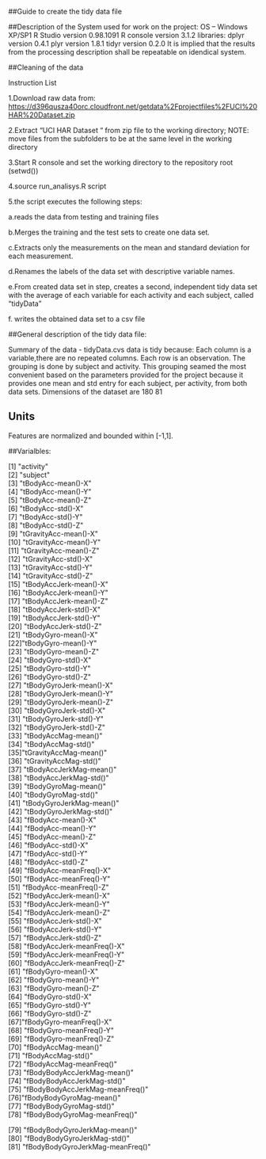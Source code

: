 ##Guide to create the tidy data file

##Description of the System used for work on the project:
OS – Windows XP/SP1
R Studio version 0.98.1091
R console version 3.1.2
libraries:
dplyr version 0.4.1
plyr version 1.8.1
tidyr version 0.2.0
It is implied that the results from the processing description shall be repeatable on idendical system.

##Cleaning of the data

Instruction List

1.Download raw data from:
https://d396qusza40orc.cloudfront.net/getdata%2Fprojectfiles%2FUCI%20HAR%20Dataset.zip 

2.Extract “UCI HAR Dataset “ from zip file to the working directory; 
NOTE: move files from the subfolders to be at the same level in the working directory

3.Start  R console and set the working directory to the repository root (setwd())

4.source run_analisys.R script

5.the script executes the following steps:

a.reads the data from testing and training files

b.Merges the training and the test sets to create one data set.

c.Extracts only the measurements on the mean and standard deviation for each measurement. 

d.Renames the labels of the data set with descriptive variable names. 

e.From created  data set in step, creates a second, independent tidy data set with the average of each variable for each activity and each subject, called “tidyData”

f. writes the obtained data set to a csv file 

##General description of the tidy data file:

Summary of the data - tidyData.cvs data is tidy because:
Each column is a variable,there are no repeated columns.
Each row is an observation. The grouping is done by subject and activity.
This grouping seamed the most convenient based on the parameters provided for the project because it provides one mean and std entry for each subject, per activity, from both data sets.
Dimensions of the dataset are 180 81

## Units
Features are normalized and bounded within [-1,1].

##Varialbles:

[1] "activity"                        
[2] "subject"                       
[3] "tBodyAcc-mean()-X"              
[4] "tBodyAcc-mean()-Y"              
[5] "tBodyAcc-mean()-Z"               
[6] "tBodyAcc-std()-X"               
[7] "tBodyAcc-std()-Y"                
[8] "tBodyAcc-std()-Z"               
[9] "tGravityAcc-mean()-X"            
[10] "tGravityAcc-mean()-Y"           
[11] "tGravityAcc-mean()-Z"            
[12] "tGravityAcc-std()-X"            
[13] "tGravityAcc-std()-Y"           
[14] "tGravityAcc-std()-Z"            
[15] "tBodyAccJerk-mean()-X"          
[16] "tBodyAccJerk-mean()-Y"          
[17] "tBodyAccJerk-mean()-Z"          
[18] "tBodyAccJerk-std()-X"            
[19] "tBodyAccJerk-std()-Y"            
[20] "tBodyAccJerk-std()-Z"           
[21] "tBodyGyro-mean()-X"             
[22]"tBodyGyro-mean()-Y"             
[23] "tBodyGyro-mean()-Z"               
[24] "tBodyGyro-std()-X"              
[25] "tBodyGyro-std()-Y"             
[26]  "tBodyGyro-std()-Z"              
[27] "tBodyGyroJerk-mean()-X"         
[28] "tBodyGyroJerk-mean()-Y"         
[29] "tBodyGyroJerk-mean()-Z"      
[30] "tBodyGyroJerk-std()-X"           
[31] "tBodyGyroJerk-std()-Y"           
[32] "tBodyGyroJerk-std()-Z"          
[33] "tBodyAccMag-mean()"            
[34]  "tBodyAccMag-std()"              
[35]"tGravityAccMag-mean()"          
[36] "tGravityAccMag-std()"           
[37] "tBodyAccJerkMag-mean()"        
[38] "tBodyAccJerkMag-std()"          
[39] "tBodyGyroMag-mean()"             
[40] "tBodyGyroMag-std()"             
[41] "tBodyGyroJerkMag-mean()"       
[42]  "tBodyGyroJerkMag-std()"         
[43] "fBodyAcc-mean()-X"              
[44] "fBodyAcc-mean()-Y"              
[45] "fBodyAcc-mean()-Z"           
[46] "fBodyAcc-std()-X"             
[47] "fBodyAcc-std()-Y"             
[48] "fBodyAcc-std()-Z"               
[49] "fBodyAcc-meanFreq()-X"      
[50] "fBodyAcc-meanFreq()-Y"       
[51] "fBodyAcc-meanFreq()-Z"        
[52] "fBodyAccJerk-mean()-X"          
[53] "fBodyAccJerk-mean()-Y"         
[54] "fBodyAccJerk-mean()-Z"        
[55] "fBodyAccJerk-std()-X"           
[56] "fBodyAccJerk-std()-Y"           
[57] "fBodyAccJerk-std()-Z"      
[58] "fBodyAccJerk-meanFreq()-X"      
[59] "fBodyAccJerk-meanFreq()-Y"      
[60] "fBodyAccJerk-meanFreq()-Z"      
[61] "fBodyGyro-mean()-X"           
[62] "fBodyGyro-mean()-Y"           
[63] "fBodyGyro-mean()-Z"          
[64] "fBodyGyro-std()-X"              
[65] "fBodyGyro-std()-Y"            
[66] "fBodyGyro-std()-Z"             
[67]"fBodyGyro-meanFreq()-X"       
[68] "fBodyGyro-meanFreq()-Y"         
[69] "fBodyGyro-meanFreq()-Z"     
[70] "fBodyAccMag-mean()"            
[71] "fBodyAccMag-std()"              
[72] "fBodyAccMag-meanFreq()"         
[73] "fBodyBodyAccJerkMag-mean()"  
[74] "fBodyBodyAccJerkMag-std()"     
[75] "fBodyBodyAccJerkMag-meanFreq()"  
[76]"fBodyBodyGyroMag-mean()"        
[77] "fBodyBodyGyroMag-std()"     
[78] "fBodyBodyGyroMag-meanFreq()"

[79] "fBodyBodyGyroJerkMag-mean()"   
[80] "fBodyBodyGyroJerkMag-std()"     
[81] "fBodyBodyGyroJerkMag-meanFreq()"
